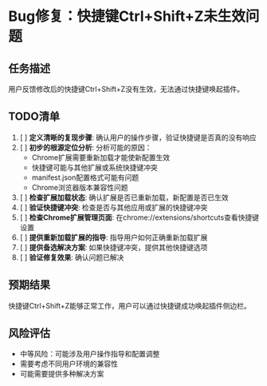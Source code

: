 # Bug修复：快捷键Ctrl+Shift+Z未生效问题

## 任务描述
用户反馈修改后的快捷键Ctrl+Shift+Z没有生效，无法通过快捷键唤起插件。

## TODO清单

1. [ ] **定义清晰的复现步骤**: 确认用户的操作步骤，验证快捷键是否真的没有响应
2. [ ] **初步的根源定位分析**: 分析可能的原因：
   - Chrome扩展需要重新加载才能使新配置生效
   - 快捷键可能与其他扩展或系统快捷键冲突
   - manifest.json配置格式可能有问题
   - Chrome浏览器版本兼容性问题
3. [ ] **检查扩展加载状态**: 确认扩展是否已重新加载，新配置是否已生效
4. [ ] **验证快捷键冲突**: 检查是否与其他应用或扩展的快捷键冲突
5. [ ] **检查Chrome扩展管理页面**: 在chrome://extensions/shortcuts查看快捷键设置
6. [ ] **提供重新加载扩展的指导**: 指导用户如何正确重新加载扩展
7. [ ] **提供备选解决方案**: 如果快捷键冲突，提供其他快捷键选项
8. [ ] **验证修复效果**: 确认问题已解决

## 预期结果
快捷键Ctrl+Shift+Z能够正常工作，用户可以通过快捷键成功唤起插件侧边栏。

## 风险评估
- 中等风险：可能涉及用户操作指导和配置调整
- 需要考虑不同用户环境的兼容性
- 可能需要提供多种解决方案